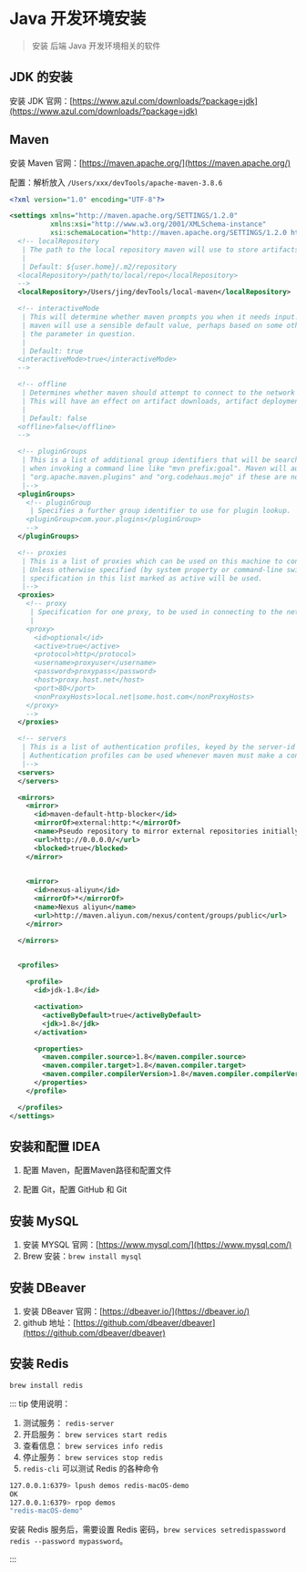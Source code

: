 # Java 开发环境安装

> 安装 后端 Java 开发环境相关的软件

## JDK 的安装

安装 JDK 官网：[https://www.azul.com/downloads/?package=jdk](https://www.azul.com/downloads/?package=jdk)

## Maven 

安装 Maven 官网：[https://maven.apache.org/](https://maven.apache.org/)

配置：解析放入 `/Users/xxx/devTools/apache-maven-3.8.6`


```xml
<?xml version="1.0" encoding="UTF-8"?>

<settings xmlns="http://maven.apache.org/SETTINGS/1.2.0"
          xmlns:xsi="http://www.w3.org/2001/XMLSchema-instance"
          xsi:schemaLocation="http://maven.apache.org/SETTINGS/1.2.0 https://maven.apache.org/xsd/settings-1.2.0.xsd">
  <!-- localRepository
   | The path to the local repository maven will use to store artifacts.
   |
   | Default: ${user.home}/.m2/repository
  <localRepository>/path/to/local/repo</localRepository>
  -->
  <localRepository>/Users/jing/devTools/local-maven</localRepository>

  <!-- interactiveMode
   | This will determine whether maven prompts you when it needs input. If set to false,
   | maven will use a sensible default value, perhaps based on some other setting, for
   | the parameter in question.
   |
   | Default: true
  <interactiveMode>true</interactiveMode>
  -->

  <!-- offline
   | Determines whether maven should attempt to connect to the network when executing a build.
   | This will have an effect on artifact downloads, artifact deployment, and others.
   |
   | Default: false
  <offline>false</offline>
  -->

  <!-- pluginGroups
   | This is a list of additional group identifiers that will be searched when resolving plugins by their prefix, i.e.
   | when invoking a command line like "mvn prefix:goal". Maven will automatically add the group identifiers
   | "org.apache.maven.plugins" and "org.codehaus.mojo" if these are not already contained in the list.
   |-->
  <pluginGroups>
    <!-- pluginGroup
     | Specifies a further group identifier to use for plugin lookup.
    <pluginGroup>com.your.plugins</pluginGroup>
    -->
  </pluginGroups>

  <!-- proxies
   | This is a list of proxies which can be used on this machine to connect to the network.
   | Unless otherwise specified (by system property or command-line switch), the first proxy
   | specification in this list marked as active will be used.
   |-->
  <proxies>
    <!-- proxy
     | Specification for one proxy, to be used in connecting to the network.
     |
    <proxy>
      <id>optional</id>
      <active>true</active>
      <protocol>http</protocol>
      <username>proxyuser</username>
      <password>proxypass</password>
      <host>proxy.host.net</host>
      <port>80</port>
      <nonProxyHosts>local.net|some.host.com</nonProxyHosts>
    </proxy>
    -->
  </proxies>

  <!-- servers
   | This is a list of authentication profiles, keyed by the server-id used within the system.
   | Authentication profiles can be used whenever maven must make a connection to a remote server.
   |-->
  <servers>
  </servers>

  <mirrors>
    <mirror>
      <id>maven-default-http-blocker</id>
      <mirrorOf>external:http:*</mirrorOf>
      <name>Pseudo repository to mirror external repositories initially using HTTP.</name>
      <url>http://0.0.0.0/</url>
      <blocked>true</blocked>
    </mirror>
    

    <mirror>
      <id>nexus-aliyun</id>
      <mirrorOf>*</mirrorOf>
      <name>Nexus aliyun</name>
      <url>http://maven.aliyun.com/nexus/content/groups/public</url>
    </mirror>

  </mirrors>

  
  <profiles>

    <profile>
      <id>jdk-1.8</id>

      <activation>
        <activeByDefault>true</activeByDefault>
        <jdk>1.8</jdk>
      </activation>

      <properties>
        <maven.compiler.source>1.8</maven.compiler.source>
        <maven.compiler.target>1.8</maven.compiler.target>
        <maven.compiler.compilerVersion>1.8</maven.compiler.compilerVersion>
      </properties>
    </profile>

  </profiles>
</settings>

```

## 安装和配置 IDEA

1. 配置 Maven，配置Maven路径和配置文件

2. 配置 Git，配置 GitHub 和 Git

## 安装 MySQL

1. 安装 MYSQL 官网：[https://www.mysql.com/](https://www.mysql.com/)
2. Brew 安装：`brew install mysql`

## 安装 DBeaver

1. 安装 DBeaver 官网：[https://dbeaver.io/](https://dbeaver.io/)
2. github 地址：[https://github.com/dbeaver/dbeaver](https://github.com/dbeaver/dbeaver)

## 安装 Redis

`brew install redis`

::: tip
使用说明：
1. 测试服务： `redis-server`
2. 开启服务： `brew services start redis`
3. 查看信息： `brew services info redis`
4. 停止服务： `brew services stop redis`
5. `redis-cli` 可以测试 Redis 的各种命令


```sh
127.0.0.1:6379> lpush demos redis-macOS-demo
OK
127.0.0.1:6379> rpop demos
"redis-macOS-demo"
```

安装 Redis 服务后，需要设置 Redis 密码，`brew services setredispassword redis --password mypassword`。

:::
